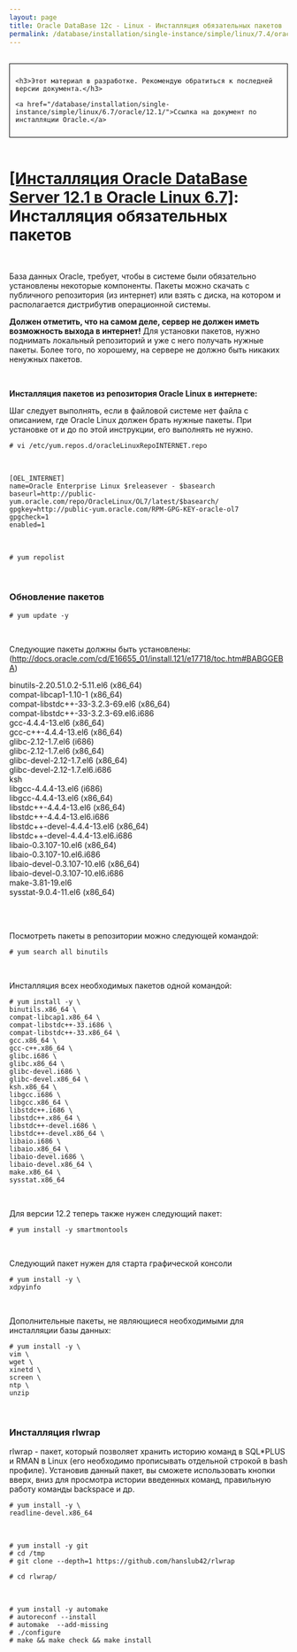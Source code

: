```yaml
---
layout: page
title: Oracle DataBase 12c - Linux - Инсталляция обязательных пакетов
permalink: /database/installation/single-instance/simple/linux/7.4/oracle/12.2/install-mandatory-packages/
---
```


<br/>

<div style="padding:10px; border:thin solid black;">

	<h3>Этот материал в разработке. Рекомендую обратиться к последней версии документа.</h3>

    <a href="/database/installation/single-instance/simple/linux/6.7/oracle/12.1/">Ссылка на документ по инсталляции Oracle.</a>

</div>

<br/>

# <a href="/database/installation/single-instance/simple/linux/6.7/oracle/12.1/">[Инсталляция Oracle DataBase Server 12.1 в Oracle Linux 6.7]</a>: Инсталляция обязательных пакетов


<br/>

База данных Oracle, требует, чтобы в системе были обязательно установлены некоторые компоненты. Пакеты можно скачать с публичного репозитория (из интернет) или взять с диска, на котором и располагается дистрибутив операционной системы.

<strong>Должен отметить, что на самом деле, сервер не должен иметь возможность выхода в интернет!</strong> Для установки пакетов, нужно поднимать локальный репозиторий и уже с него получать нужные пакеты. Более того, по хорошему, на сервере не должно быть никаких ненужных пакетов.
<!--
<br/>

**Вариант 1: Инсталляция пакетов с DVD диска Oracle Linux (Не рекомендуется):**


	# mkdir /mnt/cdrom
	# mount -t iso9660 -o ro /dev/cdrom /mnt/cdrom


<br/>

	# vi /etc/yum.repos.d/oracleLinuxRepoDVD.repo



<br/>

    [OEL67_DVD]
    name=Oracle Enterprise Linux DVD
    baseurl=file:///mnt/cdrom/Server/
    gpgcheck=0
    enabled=1
 -->

<br/>

**Инсталляция пакетов из репозитория Oracle Linux в интернете:**

Шаг следует выполнять, если в файловой системе нет файла с описанием, где Oracle Linux должен брать нужные пакеты. При установке от и до по этой инструкции, его выполнять не нужно.

	# vi /etc/yum.repos.d/oracleLinuxRepoINTERNET.repo

<br/>

    [OEL_INTERNET]
    name=Oracle Enterprise Linux $releasever - $basearch
    baseurl=http://public-yum.oracle.com/repo/OracleLinux/OL7/latest/$basearch/
    gpgkey=http://public-yum.oracle.com/RPM-GPG-KEY-oracle-ol7
    gpgcheck=1
    enabled=1

<br/>

	# yum repolist


<br/>

### Обновление пакетов

	# yum update -y

<!--
<br/>

### Инсталляция обязательных пакетов

<br/>

<div style="padding:10px; border:thin solid black;">

Offtopic: (Рекомендуется пропустить! Просто для информации)

Вы можете выполнить следующую команду и пропустить большую часть шагов по установке необходимых пакетов и правильной настройке окружения для инсталляции Oracle.

    # yum install -y oracle-validated

Выполнив данную команду, Oracle сам инсталлирует все необходимые пакеты, создаст необходимых пользователей, внесет изменения в конфигурационные файлы.

Имеется только один минус, возможно, что он сделает не все так как вы хотите. Т.е. будет выполнена подготовка окружения “по умолчанию”.


Offtopic: END

</div>

<br/>

-->

<br/>


Следующие пакеты должны быть установлены:   (http://docs.oracle.com/cd/E16655_01/install.121/e17718/toc.htm#BABGGEBA)

binutils-2.20.51.0.2-5.11.el6 (x86_64)<br/>
compat-libcap1-1.10-1 (x86_64)<br/>
compat-libstdc++-33-3.2.3-69.el6 (x86_64)<br/>
compat-libstdc++-33-3.2.3-69.el6.i686<br/>
gcc-4.4.4-13.el6 (x86_64)<br/>
gcc-c++-4.4.4-13.el6 (x86_64)<br/>
glibc-2.12-1.7.el6 (i686)<br/>
glibc-2.12-1.7.el6 (x86_64)<br/>
glibc-devel-2.12-1.7.el6 (x86_64)<br/>
glibc-devel-2.12-1.7.el6.i686<br/>
ksh<br/>
libgcc-4.4.4-13.el6 (i686)<br/>
libgcc-4.4.4-13.el6 (x86_64)<br/>
libstdc++-4.4.4-13.el6 (x86_64)<br/>
libstdc++-4.4.4-13.el6.i686<br/>
libstdc++-devel-4.4.4-13.el6 (x86_64)<br/>
libstdc++-devel-4.4.4-13.el6.i686<br/>
libaio-0.3.107-10.el6 (x86_64)<br/>
libaio-0.3.107-10.el6.i686<br/>
libaio-devel-0.3.107-10.el6 (x86_64)<br/>
libaio-devel-0.3.107-10.el6.i686<br/>
make-3.81-19.el6<br/>
sysstat-9.0.4-11.el6 (x86_64)<br/>


<br/><br/>

Посмотреть пакеты в репозитории можно следующей командой:

	# yum search all binutils

<br/>

Инсталляция всех необходимых пакетов одной командой:

	# yum install -y \
	binutils.x86_64 \
	compat-libcap1.x86_64 \
	compat-libstdc++-33.i686 \
	compat-libstdc++-33.x86_64 \
	gcc.x86_64 \
	gcc-c++.x86_64 \
	glibc.i686 \
	glibc.x86_64 \
	glibc-devel.i686 \
	glibc-devel.x86_64 \
	ksh.x86_64 \
	libgcc.i686 \
	libgcc.x86_64 \
	libstdc++.i686 \
	libstdc++.x86_64 \
	libstdc++-devel.i686 \
	libstdc++-devel.x86_64 \
	libaio.i686 \
	libaio.x86_64 \
	libaio-devel.i686 \
	libaio-devel.x86_64 \
	make.x86_64 \
	sysstat.x86_64

<br/>

Для версии 12.2 теперь также нужен следующий пакет:

    # yum install -y smartmontools


<br/>


Следующий пакет нужен для старта графической консоли

    # yum install -y \
	xdpyinfo

<br/>

Дополнительные пакеты, не являющиеся необходимыми для инсталляции базы данных:

    # yum install -y \
    vim \
    wget \
    xinetd \
    screen \
    ntp \
    unzip

<br/>

### Инсталляция rlwrap

rlwrap - пакет, который позволяет хранить историю команд в SQL*PLUS и RMAN в Linux (его необходимо прописывать отдельной строкой в bash профиле). Установив данный пакет, вы сможете использовать кнопки вверх, вниз для просмотра истории введенных команд, правильную работу команды backspace и др.

	# yum install -y \
	readline-devel.x86_64

<br/>

    # yum install -y git
    # cd /tmp
    # git clone --depth=1 https://github.com/hanslub42/rlwrap

    # cd rlwrap/

<br/>

    # yum install -y automake
    # autoreconf --install
    # automake  --add-missing
    # ./configure
    # make && make check && make install
